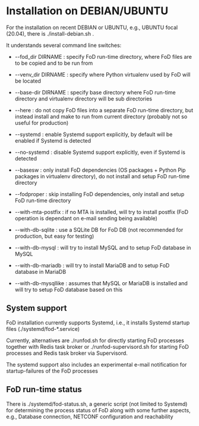 # Installation on DEBIAN/UBUNTU

For the installation on recent DEBIAN or UBUNTU, e.g., UBUNTU focal (20.04),
there is ./install-debian.sh .

It understands several command line switches:

- --fod_dir DIRNAME : specify FoD run-time directory, where FoD files are to be copied and to be run from 
- --venv_dir DIRNAME : specify where Python virtualenv used by FoD will be located
- --base-dir DIRNAME : specify base directory where FoD run-time directory and virtualenv directory will be sub directories
- --here : do not copy FoD files into a separate FoD run-time directory, but instead install and make to run from current directory (probably not so useful for production)

- --systemd : enable Systemd support explicitly, by default will be enabled if Systemd is detected 
- --no-systemd : disable Systemd support explicitly, even if Systemd is detected

- --basesw : only install FoD dependencies (OS packages + Python Pip packages in virtualenv directory), do not install and setup FoD run-time directory 
- --fodproper : skip installing FoD dependencies, only install and setup FoD run-time directory 

- --with-mta-postfix : if no MTA is installed, will try to install postfix (FoD operation is dependant on e-mail sending being available)

- --with-db-sqlite : use a SQLite DB for FoD DB (not recommended for production, but easy for testing)
- --with-db-mysql : will try to install MySQL and to setup FoD database in MySQL
- --with-db-mariadb : will try to install MariaDB and to setup FoD database in MariaDB
- --with-db-mysqllike : assumes that MySQL or MariaDB is installed and will try to setup FoD database based on this

## System support 

FoD installation currently supports Systemd, i.e., it installs Systemd startup files (./systemd/fod-*.service)

Currently,
alternatives are ./runfod.sh for directly starting FoD processes together with Redis task broker or
./runfod-supervisord.sh for starting FoD processes and Redis task broker via Supervisord.

The systemd support also includes an experimental e-mail notification for startup-failures of the FoD processes

## FoD run-time status 

There is ./systemd/fod-status.sh, a generic script (not limited to Systemd) for determining the process status of FoD along with some further aspects, e.g., Database connection, NETCONF configuration and reachability


